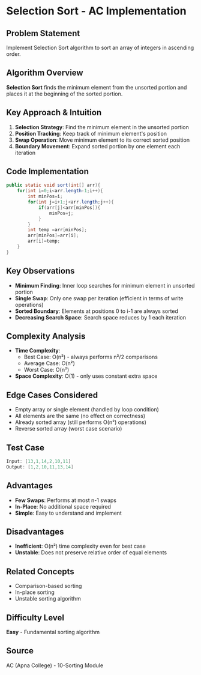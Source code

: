 # Selection Sort - AC Implementation

## Problem Statement
Implement Selection Sort algorithm to sort an array of integers in ascending order.

## Algorithm Overview
**Selection Sort** finds the minimum element from the unsorted portion and places it at the beginning of the sorted portion.

## Key Approach & Intuition
1. **Selection Strategy**: Find the minimum element in the unsorted portion
2. **Position Tracking**: Keep track of minimum element's position
3. **Swap Operation**: Move minimum element to its correct sorted position
4. **Boundary Movement**: Expand sorted portion by one element each iteration

## Code Implementation
```java
public static void sort(int[] arr){
    for(int i=0;i<arr.length-1;i++){
        int minPos=i;
        for(int j=i+1;j<arr.length;j++){
            if(arr[j]<arr[minPos]){
                minPos=j;
            }
        }
        int temp =arr[minPos];
        arr[minPos]=arr[i];
        arr[i]=temp;
    }
}
```

## Key Observations
- **Minimum Finding**: Inner loop searches for minimum element in unsorted portion
- **Single Swap**: Only one swap per iteration (efficient in terms of write operations)
- **Sorted Boundary**: Elements at positions 0 to i-1 are always sorted
- **Decreasing Search Space**: Search space reduces by 1 each iteration

## Complexity Analysis
- **Time Complexity**: 
  - Best Case: O(n²) - always performs n²/2 comparisons
  - Average Case: O(n²)
  - Worst Case: O(n²)
- **Space Complexity**: O(1) - only uses constant extra space

## Edge Cases Considered
- Empty array or single element (handled by loop condition)
- All elements are the same (no effect on correctness)
- Already sorted array (still performs O(n²) operations)
- Reverse sorted array (worst case scenario)

## Test Case
```java
Input: [13,1,14,2,10,11]
Output: [1,2,10,11,13,14]
```

## Advantages
- **Few Swaps**: Performs at most n-1 swaps
- **In-Place**: No additional space required
- **Simple**: Easy to understand and implement

## Disadvantages
- **Inefficient**: O(n²) time complexity even for best case
- **Unstable**: Does not preserve relative order of equal elements

## Related Concepts
- Comparison-based sorting
- In-place sorting
- Unstable sorting algorithm

## Difficulty Level
**Easy** - Fundamental sorting algorithm

## Source
AC (Apna College) - 10-Sorting Module 